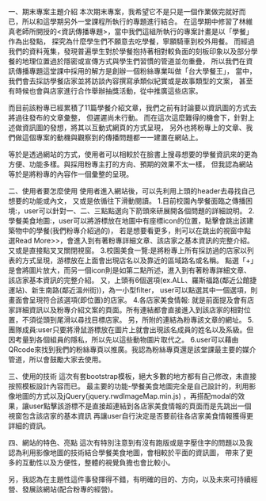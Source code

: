 一、期末專案主題介紹
本次期末專案，我希望它不是只是一個作業做完就好而已，所以和這學期另外一堂課程所執行的專題進行結合。
在這學期中修習了林維真老師所開授的<資訊傳播專題>，當中我們這組所執行的專案計畫是以「學餐」作為出發點，
探究為什麼學生們不願意去吃學餐，寧願騎車到校外用餐。
而經過我們的資料蒐集，發現普遍學生對於學餐抱持著相對較負面的刻板印象以及部分學餐的地理位置過於隱密或宣傳方式與學生們習慣的管道並勿重疊，
所以我們在資訊傳播專題這堂課中採用的解方是創辦一個粉絲專業叫做「台大學餐王」，
當中，我們會去採訪學餐店家並將訪談內容撰寫承類似紀實或是故事類型的文案，
甚至有時候也會與店家進行合作舉辦抽獎活動，從中推廣這些店家。

而目前該粉專已經累積了11篇學餐介紹文章，我們之前有討論要以資訊圖的方式去將過往發布的文章彙整，
但遲遲尚未行動。
而在這次這麼難得的機會下，針對上述做資訊圖的發想，將其以互動式網頁的方式呈現，
另外也將粉專上的文章、我們做這個專案的動機與觀察到的傳播問題都一一建置在網站上。

等於是透過網站的方式，使用者可以相較於在臉書上搜尋想要的學餐資訊來的更為方便、功能多樣。與採用粉專主打的方向、預期的效果不太一樣，
但我認為網站等於是將粉專的內容作一個彙整的呈現。

二、使用者要怎麼使用
使用者進入網站後，可以先利用上頭的header去尋找自己想要的功能或內文，
又或是依循往下滑動閱讀。
1.目前校園內學餐面臨之傳播困境:，user可以針對一、二、三點點選向下箭頭來研展開各個問題的詳細說明。
2.學餐美食地圖:，user可以將游標放在地圖中有座標icon的位置，點擊會跳出該建築物中的學餐(我們粉專介紹過的)，
若是想要看更多，則可以在跳出的視窗中點選Read More>>，會進入到有著粉專詳細文章、該店家之基本資訊的完整介紹。
又或是直接點叉叉關閉視窗。
3.校園美食一覽:是將粉專上所有採訪過的店家以列表的方式呈現，游標放在上面會出現店名以及靠近的區域路名或名稱。
點選「+」是會將圖片放大，而另一個icon則是如第二點所述，進入到有著粉專詳細文章、該店家基本資訊的完整介紹。
又，上頭有6個選項(ex.ALL、羅斯福路(鄰近公館捷運站)、新生南路(鄰近溫州街))，為一小型filter，
user可以點選其中一個選項，則畫面會呈現符合該選項(即位置)的店家。
4.各店家美食情報: 就是前面提及會有店家詳細資訊以及粉專介紹文案的頁面。所有連結都會直接進入到該店家的相對位置，不須從頭到尾滑以尋找目標店家。
另，所附的連結為粉專該文章的網址。
5.團隊成員:user只要將滑鼠游標放在圖片上就會出現該名成員的姓名以及系級。但因考量到各個組員的隱私，所以先以這些動物圖片取代之。
6.user可以藉由QRcode來找到我們的粉絲專頁以推廣。我認為粉絲專頁還是該堂課最主要的媒介管道，所以會鼓勵大家去使用。

三、使用的技術
這次有套bootstrap模板，絕大多數的地方都有自己修改，未直接按照模板設計內容而已。
最主要的功能-學餐美食地圖完全是自己設計的，利用影像地圖的方式以及jQuery(jquery.rwdImageMap.min.js)
，再搭配modal的效果，讓user點擊該游標不是直接超連結到各店家美食情報的頁面而是先跳出一個視窗包含該店家的基本資訊
再讓user自行決定是否要前往各店家美食情報獲得更詳細的資訊。

四、網站的特色、亮點
這次有特別注意到有沒有跑版或是字壓住字的問題以及我認為利用影像地圖的技術結合學餐美食地圖，會相較於平面的資訊圖，
帶來了更多的互動性以及方便性，整體的視覺負擔也會比較小。

另，我認為在主題性這件事發揮得不錯，有明確的目的、方向，以及未來可持續經營、發展該網站(配合粉專的經營)。